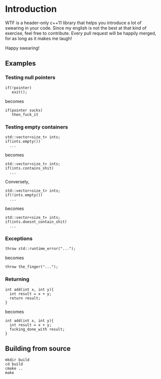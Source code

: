 # Introduction
WTF is a header-only c++11 library that helps you introduce a lot of swearing in your code. Since my english is not the best at that kind of exercise, feel free to contribute. Every pull request will be happily merged, for as long as it makes me laugh!

Happy swearing!

## Examples
### Testing null pointers

```
if(!pointer)
   exit();
```
becomes
```
if(pointer sucks)
   then_fuck_it
```

### Testing empty containers

```
std::vector<size_t> ints;
if(ints.empty())
  ...
```
becomes
```
std::vector<size_t> ints;
if(ints.contains_shit)
  ...
```

Conversely,
```
std::vector<size_t> ints;
if(!ints.empty())
  ...
```
becomes
```
std::vector<size_t> ints;
if(ints.doesnt_contain_shit)
  ...
```

### Exceptions

```
throw std::runtime_error("...");
```
becomes
```
throw the_finger("...");
```

### Returning

```
int add(int x, int y){
  int result = x + y;
  return result;
}
```
becomes
```
int add(int x, int y){
  int result = x + y;
  fucking_done_with result;
}
```

## Building from source

```
mkdir build
cd build
cmake ..
make
```
